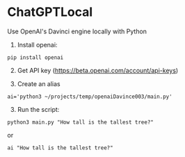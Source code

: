 # ChatGPTLocal
Use OpenAI's Davinci engine locally with Python

1. Install openai:
```
pip install openai
```

2. Get API key
(https://beta.openai.com/account/api-keys)

3. Create an alias
```
ai='python3 ~/projects/temp/openaiDavince003/main.py'
```

3. Run the script:
```
python3 main.py "How tall is the tallest tree?"
```
or
```
ai "How tall is the tallest tree?"
```
